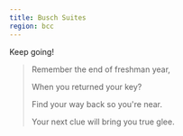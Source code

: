 ```yaml
---
title: Busch Suites
region: bcc
---
```


Keep going!

> Remember the end of freshman year,
>
> When you returned your key?
>
> Find your way back so you're near.
>
> Your next clue will bring you true glee.
